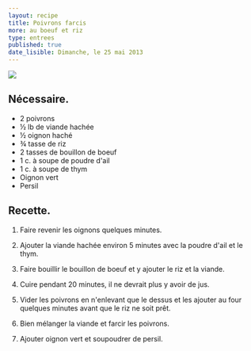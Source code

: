 ```yaml
---
layout: recipe
title: Poivrons farcis
more: au boeuf et riz
type: entrees
published: true
date_lisible: Dimanche, le 25 mai 2013
---
```


<img src="http://f.cl.ly/items/1b2F14432b0m3t3w2k2r/Capture%20d%E2%80%99%C3%A9cran%202013-05-25%20%C3%A0%2016.48.15.png" class="preview" />

## Nécessaire.
* 2 poivrons
* ½ lb de viande hachée
* ½ oignon haché
* ¾ tasse de riz
* 2 tasses de bouillon de boeuf
* 1 c. à soupe de poudre d'ail
* 1 c. à soupe de thym
* Oignon vert
* Persil

## Recette.

1. Faire revenir les oignons quelques minutes.

2. Ajouter la viande hachée environ 5 minutes avec la poudre d'ail et le thym.

3. Faire bouillir le bouillon de boeuf et y ajouter le riz et la viande.

4. Cuire pendant 20 minutes, il ne devrait plus y avoir de jus.

5. Vider les poivrons en n'enlevant que le dessus et les ajouter au four quelques minutes avant que le riz ne soit prêt.

6. Bien mélanger la viande et farcir les poivrons.

7. Ajouter oignon vert et soupoudrer de persil.
